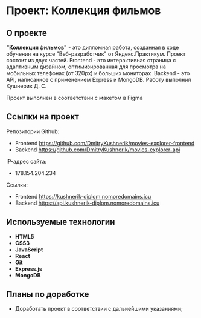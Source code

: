 # Проект: Коллекция фильмов
## О проекте
**"Коллекция фильмов"** - это дипломная работа, созданная в ходе обучения на курсе "Веб-разработчик" от Яндекс.Практикум. Проект состоит из двух частей. Frontend - это интерактивная страница с адаптивным дизайном, оптимизированная для просмотра на мобильных телефонах (от 320px) и больших мониторах. Backend - это API, написанное с применением Express и MongoDB. Работу выполнил Кушнерик Д. С.

Проект выполнен в соответствии с макетом в Figma

## Ссылки на проект
Репозитории Github:
* Frontend https://github.com/DmitryKushnerik/movies-explorer-frontend
* Backend https://github.com/DmitryKushnerik/movies-explorer-api

IP-адрес сайта:
* 178.154.204.234

Ссылки:
* Frontend https://kushnerik-diplom.nomoredomains.icu
* Backend https://api.kushnerik-diplom.nomoredomains.icu

## Используемые технологии
* **HTML5**
* **CSS3**
* **JavaScript**
* **React**
* **Git**
* **Express.js**
* **MongoDB**
## Планы по доработке
* Доработать проект в соответствии с дальнейшими указаниями;
